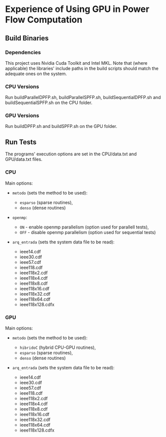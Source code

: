 # Experience of Using GPU in Power Flow Computation
## Build Binaries
### Dependencies
This project uses Nvidia Cuda Toolkit and Intel MKL. Note that (where applicable) the libraries' include paths in the build scripts should match the adequate ones on the system.

### CPU Versions

Run buildParallelDPFP.sh, buildParallelSPFP.sh, buildSequentialDPFP.sh and buildSequentialSPFP.sh on the CPU folder.

### GPU Versions

Run buildDPFP.sh and buildSPFP.sh on the GPU folder.

## Run Tests

The programs' execution options are set in the CPU/data.txt and GPU/data.txt files.

### CPU

Main options:

* `metodo` (sets the method to be used):
    * `esparso` (sparse routines),
    * `denso` (dense routines)

* `openmp`:
    * `ON` - enable openmp parallelism (option used for parallell tests),
    * `OFF` - disable openmp parallelism (option used for sequential tests)

* `arq_entrada` (sets the system data file to be read):
    * ieee14.cdf
    * ieee30.cdf
    * ieee57.cdf
    * ieee118.cdf
    * ieee118x2.cdf
    * ieee118x4.cdf
    * ieee118x8.cdf
    * ieee118x16.cdf
    * ieee118x32.cdf
    * ieee118x64.cdf
    * ieee118x128.cdfx

### GPU

Main options:

* `metodo` (sets the method to be used):
    * `hibridoC` (hybrid CPU-GPU routines),
    * `esparso` (sparse routines),
    * `denso` (dense routines)

* `arq_entrada` (sets the system data file to be read):
    * ieee14.cdf
    * ieee30.cdf
    * ieee57.cdf
    * ieee118.cdf
    * ieee118x2.cdf
    * ieee118x4.cdf
    * ieee118x8.cdf
    * ieee118x16.cdf
    * ieee118x32.cdf
    * ieee118x64.cdf
    * ieee118x128.cdfx